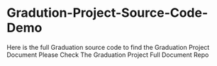 # Gradution-Project-Source-Code-Demo
Here is the full Graduation source code to find the Graduation Project Document Please Check The Graduation Project Full Document Repo


